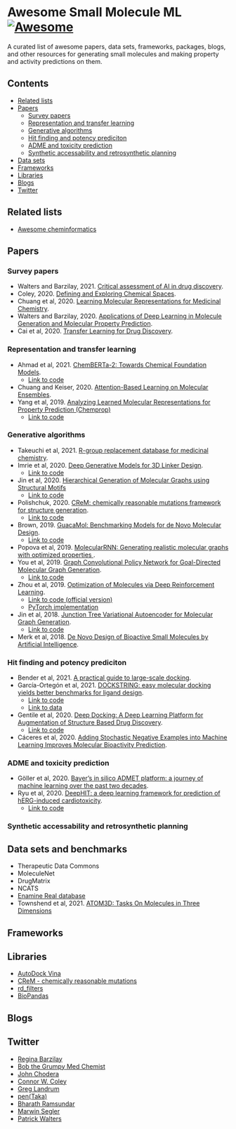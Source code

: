 # Awesome Small Molecule ML [![Awesome](https://awesome.re/badge.svg)](https://awesome.re)

A curated list of awesome papers, data sets, frameworks, packages, blogs, and other resources for generating small molecules and making property and activity predictions on them.

## Contents

* [Related lists](#related-lists)
* [Papers](#papers)
    * [Survey papers](#papers-surveys)
    * [Representation and transfer learning](#papers-representation)
    * [Generative algorithms](#papers-generative-algorithms)
    * [Hit finding and potency prediciton](#papers-hit-finding)
    * [ADME and toxicity prediction](#papers-adme-tox)
    * [Synthetic accessability and retrosynthetic planning](#papers-synthetic-accessibility)
* [Data sets](#datasets)
* [Frameworks](#frameworks)
* [Libraries](#libraries)
* [Blogs](#blogs)
* [Twitter](#twitter)

## Related lists
* [Awesome cheminformatics](https://github.com/hsiaoyi0504/awesome-cheminformatics)

## Papers

<a id="papers-surveys"></a>
### Survey papers

* Walters and Barzilay, 2021. [Critical assessment of AI in drug discovery](https://doi.org/10.1080/17460441.2021.1915982).
* Coley, 2020. [Defining and Exploring Chemical Spaces](https://dspace.mit.edu/handle/1721.1/131238).
* Chuang et al, 2020. [Learning Molecular Representations for Medicinal Chemistry](https://pubs.acs.org/doi/10.1021/acs.jmedchem.0c00385).
* Walters and Barzilay, 2020. [Applications of Deep Learning in Molecule Generation and Molecular Property Prediction](https://pubs.acs.org/doi/10.1021/acs.accounts.0c00699).
* Cai et al, 2020. [Transfer Learning for Drug Discovery](https://doi.org/10.1021/acs.jmedchem.9b02147).

<a id="papers-representation"></a>
### Representation and transfer learning

* Ahmad et al, 2021. [ChemBERTa-2: Towards Chemical Foundation Models](https://cloud.ml.jku.at/s/dZ7CwqBkHX97C6S).
    * [Link to code](https://github.com/seyonechithrananda/bert-loves-chemistry)
* Chuang and Keiser, 2020. [Attention-Based Learning on Molecular Ensembles](https://arxiv.org/abs/2011.12820).
* Yang et al, 2019. [Analyzing Learned Molecular Representations for Property Prediction (Chemprop)](https://pubs.acs.org/doi/10.1021/acs.jcim.9b00237)
    * [Link to code](https://github.com/chemprop/chemprop)

<a id="papers-generative-algorithms"></a>
### Generative algorithms

* Takeuchi et al, 2021. [R-group replacement database for medicinal chemistry](https://www.future-science.com/doi/10.2144/fsoa-2021-0062).
* Imrie et al, 2020. [Deep Generative Models for 3D Linker Design](https://pubs.acs.org/doi/10.1021/acs.jcim.9b01120).
    * [Link to code](https://github.com/oxpig/DeLinker)
* Jin et al, 2020. [Hierarchical Generation of Molecular Graphs using Structural Motifs](https://arxiv.org/abs/2002.03230)
    * [Link to code](https://github.com/wengong-jin/hgraph2graph)
* Polishchuk, 2020. [CReM: chemically reasonable mutations framework for structure generation](https://jcheminf.biomedcentral.com/articles/10.1186/s13321-020-00431-w).
    * [Link to code](https://github.com/DrrDom/crem)
* Brown, 2019. [GuacaMol: Benchmarking Models for de Novo Molecular Design](https://doi.org/10.1021/acs.jcim.8b00839).
    * [Link to code](https://github.com/BenevolentAI/guacamol)
* Popova et al, 2019. [MolecularRNN: Generating realistic molecular graphs with optimized properties
](https://arxiv.org/abs/1905.13372).
* You et al, 2019. [Graph Convolutional Policy Network for Goal-Directed Molecular Graph Generation](https://arxiv.org/abs/1806.02473).
    * [Link to code](https://github.com/bowenliu16/rl_graph_generation)
* Zhou et al, 2019. [Optimization of Molecules via Deep Reinforcement Learning](https://doi.org/10.1038/s41598-019-47148-x).
    * [Link to code (official version)](https://github.com/google-research/google-research/tree/master/mol_dqn)
    * [PyTorch implementation](https://github.com/aksub99/MolDQN-pytorch)
* Jin et al, 2018. [Junction Tree Variational Autoencoder for Molecular Graph Generation](https://arxiv.org/abs/1802.04364).
    * [Link to code](https://github.com/wengong-jin/icml18-jtnn)
* Merk et al, 2018. [De Novo Design of Bioactive Small Molecules by Artificial Intelligence](https://pubmed.ncbi.nlm.nih.gov/29319225/).

<a id="papers-hit-finding"></a>
### Hit finding and potency prediciton

* Bender et al, 2021. [A practical guide to large-scale docking](https://www.nature.com/articles/s41596-021-00597-z).
* García-Ortegón et al, 2021. [DOCKSTRING: easy molecular docking yields better benchmarks for ligand design](https://arxiv.org/abs/2110.15486).
    * [Link to code](https://github.com/dockstring/dockstring)
    * [Link to data](https://figshare.com/s/95f2fed733dec170b998)
* Gentile et al, 2020. [Deep Docking: A Deep Learning Platform for Augmentation of Structure Based Drug Discovery](https://pubs.acs.org/doi/10.1021/acscentsci.0c00229).
    * [Link to code](https://github.com/jamesgleave/Deep-Docking-NonAutomated)
* Cáceres et al, 2020. [Adding Stochastic Negative Examples into Machine Learning Improves Molecular Bioactivity Prediction](https://pubs.acs.org/doi/10.1021/acs.jcim.0c00565).


<a id="papers-adme-tox"></a>
### ADME and toxicity prediction

* Göller et al, 2020. [Bayer’s in silico ADMET platform: a journey of machine learning over the past two decades](https://doi.org/10.1016/j.drudis.2020.07.001).
* Ryu et al, 2020. [DeepHIT: a deep learning framework for prediction of hERG-induced cardiotoxicity](https://doi.org/10.1093/bioinformatics/btaa075).
    * [Link to code](https://bitbucket.org/krictai/deephit/src/master/)

<a id="papers-synthetic-accessibility"></a>
### Synthetic accessability and retrosynthetic planning

## Data sets and benchmarks
* Therapeutic Data Commons
* MoleculeNet
* DrugMatrix
* NCATS
* [Enamine Real database](https://enamine.net/compound-collections/real-compounds/real-database)
* Townshend et al, 2021. [ATOM3D: Tasks On Molecules in Three Dimensions](https://arxiv.org/abs/2012.04035)

## Frameworks

## Libraries
* [AutoDock Vina](https://autodock-vina.readthedocs.io/en/latest/index.html)
* [CReM - chemically reasonable mutations](https://github.com/DrrDom/crem)
* [rd_filters](https://github.com/PatWalters/rd_filters)
* [BioPandas](http://rasbt.github.io/biopandas/)

## Blogs

## Twitter
* [Regina Barzilay](https://twitter.com/BarzilayRegina)
* [Bob the Grumpy Med Chemist](https://twitter.com/med_chemist)
* [John Chodera](https://twitter.com/jchodera)
* [Connor W. Coley](https://twitter.com/cwcoley)
* [Greg Landrum](https://twitter.com/dr_greg_landrum)
* [pen(Taka)](https://twitter.com/iwatobipen)
* [Bharath Ramsundar](https://twitter.com/rbhar90)
* [Marwin Segler](https://twitter.com/marwinsegler)
* [Patrick Walters](https://twitter.com/wpwalters)
